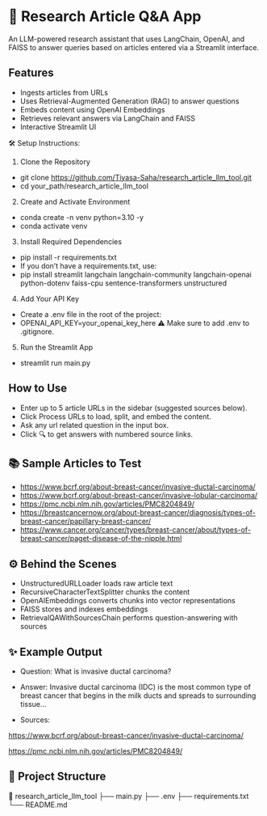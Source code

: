 # 🧠 Research Article Q&A App

An LLM-powered research assistant that uses LangChain, OpenAI, and FAISS to answer queries based on articles entered via a Streamlit interface.

## Features
- Ingests articles from URLs
- Uses Retrieval-Augmented Generation (RAG) to answer questions
- Embeds content using OpenAI Embeddings
- Retrieves relevant answers via LangChain and FAISS
- Interactive Streamlit UI


🛠️ Setup Instructions:

1. Clone the Repository
- git clone https://github.com/Tiyasa-Saha/research_article_llm_tool.git
- cd your_path/research_article_llm_tool

2. Create and Activate Environment
- conda create -n venv python=3.10 -y
- conda activate venv

3. Install Required Dependencies
- pip install -r requirements.txt
- If you don’t have a requirements.txt, use:
- pip install streamlit langchain langchain-community langchain-openai python-dotenv faiss-cpu sentence-transformers unstructured

4. Add Your API Key
- Create a .env file in the root of the project:
- OPENAI_API_KEY=your_openai_key_here
⚠️ Make sure to add .env to .gitignore.

5. Run the Streamlit App
- streamlit run main.py


## How to Use
- Enter up to 5 article URLs in the sidebar (suggested sources below).
- Click Process URLs to load, split, and embed the content.
- Ask any url related question in the input box.
- Click 🔍 to get answers with numbered source links.


## 📚 Sample Articles to Test
- https://www.bcrf.org/about-breast-cancer/invasive-ductal-carcinoma/
- https://www.bcrf.org/about-breast-cancer/invasive-lobular-carcinoma/
- https://pmc.ncbi.nlm.nih.gov/articles/PMC8204849/
- https://breastcancernow.org/about-breast-cancer/diagnosis/types-of-breast-cancer/papillary-breast-cancer/
- https://www.cancer.org/cancer/types/breast-cancer/about/types-of-breast-cancer/paget-disease-of-the-nipple.html


## ⚙️ Behind the Scenes
- UnstructuredURLLoader loads raw article text
- RecursiveCharacterTextSplitter chunks the content
- OpenAIEmbeddings converts chunks into vector representations
- FAISS stores and indexes embeddings
- RetrievalQAWithSourcesChain performs question-answering with sources


## ✨ Example Output
- Question: What is invasive ductal carcinoma?

- Answer: Invasive ductal carcinoma (IDC) is the most common type of breast cancer that begins in the milk ducts and spreads to surrounding tissue...

- Sources:

https://www.bcrf.org/about-breast-cancer/invasive-ductal-carcinoma/

https://pmc.ncbi.nlm.nih.gov/articles/PMC8204849/


## 📂 Project Structure
📁 research_article_llm_tool
├── main.py
├── .env
├── requirements.txt
└── README.md








